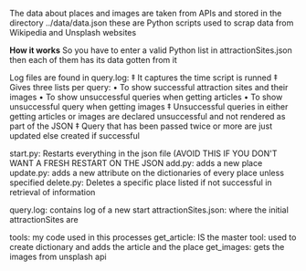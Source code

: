 The data about places and images are taken from APIs
and stored in the directory ../data/data.json
these are Python scripts used to scrap data from Wikipedia and Unsplash websites


**How it works**
So you have to enter a valid Python list in attractionSites.json then each of them has its data gotten from it

Log files are found in query.log:
	‡ It captures the time script is runned
	‡ Gives three lists per query:
			• To show successful attraction sites and their images
			• To show unsuccessful queries when getting articles
			• To show unsuccessful query when getting images
   	‡ Unsuccessful queries in either getting articles or images are declared unsuccessful and not rendered as part of the JSON
	‡ Query that has been passed twice or more  are just updated else created if successful



start.py:  Restarts everything in the json file (AVOID THIS IF YOU DON'T WANT A FRESH RESTART ON THE JSON
add.py: adds a new place
update.py: adds a new attribute on the dictionaries of every place unless specified
delete.py: Deletes a specific place listed if not successful in retrieval of information

query.log: contains log of a new start
attractionSites.json: where the initial attractionSites are

tools: my code used in this processes
	get_article: IS the master tool: used to create dictionary and adds the article and the place
	get_images:  gets the images from unsplash api
